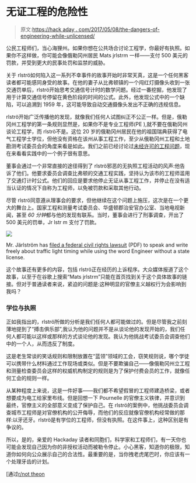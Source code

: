 # 无证工程的危险性

> 原文:[https://hack aday . com/2017/05/08/the-dangers-of-engineering-while-unlicensed/](https://hackaday.com/2017/05/08/the-dangers-of-engineering-while-unlicensed/)

公民工程师们，当心海狸州。如果你想在公共场合讨论工程学，你最好有执照。如果你不这样做，你可能会像俄勒冈州居民 Mats jrlstrm 一样——支付 500 美元的罚款，并受到更大的民事处罚和监禁的威胁。

关于 rlströ如何陷入这一系列不幸事件的故事开始时非常天真，这是一个任何黑客读者都可能感同身受的故事。在他的妻子从比弗顿镇的一个闯红灯摄像头收到一张交通罚单后，rlströ开始思考交通信号计时的数学问题。经过一番挖掘，他发现了用于计算交通信号停留在黄色阶段的时间的公式。此外，他发现公式中的一个缺陷，可以追溯到 1959 年，这可能导致自动交通摄像头发出不正确的违规信息。

rlströ开始广泛传播他的发现，就像我们任何人试图纠正不公正一样。但是，俄勒冈州工程学的第一条规则显然是，如果你不是专业工程师(PE ),就不要在俄勒冈州谈论工程学，而 rlströ不是。这位 20 岁的俄勒冈州居民在他的祖国瑞典获得了电气工程学士学位，但他没有资格在该州从事工程工作，至少从俄勒冈州工程和土地勘测考试委员会的角度来看是如此。我们之前已经讨论过[未经许可的工程问题](http://hackaday.com/2016/10/10/beware-common-sense-engineering/)，现在来看看实践中的一个例子很有意思。

董事会通过一个非常直接的途径得到了 rlströ邪恶的无执照工程活动的风声:他告诉了他们。他要求委员会调查比弗顿的交通工程实践，坚持认为该市的工程师滥用了交通灯计时公式。他们的回应是要求他停止无证从事工程工作，并停止在没有适当认证的情况下自称为工程师，以免被罚款和采取其他行动。

尽管 rlströ同意遵从理事会的要求，但他继续在这个问题上施压，这次是在一个更大的舞台上。国家工程和测量考试委员会、华盛顿郡治安官办公室、当地电视新闻，甚至 *60 分钟*都与他的发现有联系。当时，董事会进行了刑事调查，开出了 500 美元的罚单，Jr lstr m 支付了罚款。

![](../Images/522a73ddc992642977703ed0a3a803af.png)

Mr. Järlström has [filed a federal civil rights lawsuit](http://media.oregonlive.com/portland_impact/other/ECF%20No.%201_Complaint_FINAL%20(IJ087434xA6322).pdf) (PDF) to speak and write freely about traffic light timing while using the word Engineer without a state license.

这个故事还有更多的内容，包括 rlströ正在经历的上诉程序。大众媒体报道了这个故事，以至于在谷歌上搜索“Mats jrlstrm”只能在首页找到关于这个具体故事的链接。但对于普通读者来说，紧迫的问题是:这种明显的官僚主义越权行为会影响到我吗？

### 学位与执照

正如我指出的，rlströ所做的分析是我们任何人都可能做过的。但是尽管我之前刻薄地提到了“搏击俱乐部”,我认为他的问题并不是从谈论他的发现开始的，我们任何人都可能以这样或那样的方式谈论他的发现。我认为他挑战考试委员会调查他们中的一个人，从而违反了制度。

这是老生常谈的笑话规则和限制放置在“蓝领”领域的工会，窃笑规则说，哪个学徒可以携带什么材料通过工作现场或类似。但是不要欺骗自己——像俄勒冈州立工程和测量检查委员会这样的权威机构制定的规则是为了保护付费会员的工作，就像任何工会的规则一样。

从某种程度上来说，这是一件好事——我们都不希望假冒的工程师建造桥梁，或者想要成为电工给家里布线。但是回想一下 Pournelle 的官僚主义铁律，并意识到最终，官僚主义的全部意义变成了保护自己。在 rlströ的案例中，他挑战委员会调查城市工程师是对官僚机构的公开侮辱，而他们的反应就像官僚机构经常做的那样:以牙还牙。rlströ是有学位的工程师，但没有执照。在这件事上，这种区别是有争议的。

所以，是的，亲爱的 Hackaday 读者和同胞们，科学家和工程师们，有一天你也可能会发现自己因为你的非授权活动而被勒令停止。小心黑客，知道你的极限，知道你如何向公众展示自己的合法性。最重要的是，当你拽老虎尾巴时，你应该有一个处理牙齿的计划。

[通过[r/not theon](https://www.reddit.com/r/nottheonion/comments/68ek0w/i_feel_violated_engineer_who_pointed_out_traffic/)